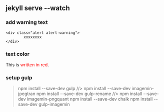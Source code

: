 ## jekyll serve --watch

### add warning text
```
<div class="alert alert-warning">
		xxxxxxxx
</div>
```

### text color
This is <span style="color: red">written in
red</span>.

### setup gulp

> npm install --save-dev gulp
//> npm install --save-dev imagemin-jpegtran
> npm install --save-dev gulp-rename
//> npm install --save-dev imagemin-pngquant
> npm install --save-dev chalk
> npm install --save-dev gulp-imagemin